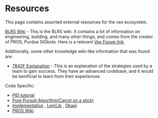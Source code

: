 # Resources

This page contains assorted external resources for the vex ecosystem.


[BLRS Wiki](https://wiki.purduesigbots.com/) - This is the BLRS wiki. It contains a lot of information on engineering, building, and many other things, and comes from the creator of PROS, Purdue SIGbots. Here is a relevant [Vex Forum link](https://www.vexforum.com/t/purdue-sigbots-robotics-knowledgebase-wiki/81576).  

Additionally, some other knowledge wiki-like information that was found are:

- [7842F Explanation](https://www.vexforum.com/t/7842f-2018-19-robot-showcase-flywheel-control-odometry-engineering-journals-more/65170) - This is an explanation of the strategies used by a team to gain success. They have an advanced codebase, and it would be benificial to learn from their experiences.

Code Specific:
- [PID tutorial](https://www.roboticsisez.com/projects/adaptive-pid)
- [Pure Pursuit Algorithm(Carrot on a stick)](https://www.roboticsisez.com/projects/pure-pursuit)
- [Implementation](https://ez-robotics.github.io/EZ-Template/) , [LemLib](https://lemlib.github.io/LemLib/index.html) , [Okapi](https://okapilib.github.io/OkapiLib/index.html)
- [PROS Wiki](https://pros.cs.purdue.edu/v5/index.html)
